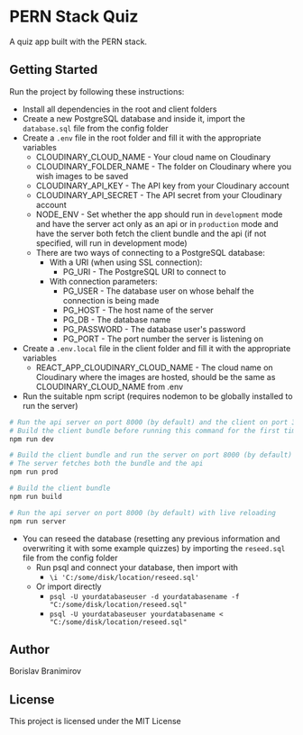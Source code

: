 # PERN Stack Quiz

A quiz app built with the PERN stack.

## Getting Started

Run the project by following these instructions:

- Install all dependencies in the root and client folders
- Create a new PostgreSQL database and inside it, import the `database.sql` file from the config folder
- Create a `.env` file in the root folder and fill it with the appropriate variables
  - CLOUDINARY_CLOUD_NAME - Your cloud name on Cloudinary
  - CLOUDINARY_FOLDER_NAME - The folder on Cloudinary where you wish images to be saved
  - CLOUDINARY_API_KEY - The API key from your Cloudinary account
  - CLOUDINARY_API_SECRET - The API secret from your Cloudinary account
  - NODE_ENV - Set whether the app should run in `development` mode and have the server act only as an api or in `production` mode and have the server both fetch the client bundle and the api (if not specified, will run in development mode)
  - There are two ways of connecting to a PostgreSQL database:
    - With a URI (when using SSL connection):
      - PG_URI - The PostgreSQL URI to connect to
    - With connection parameters:
      - PG_USER - The database user on whose behalf the connection is being made
      - PG_HOST - The host name of the server
      - PG_DB - The database name
      - PG_PASSWORD - The database user's password
      - PG_PORT - The port number the server is listening on
- Create a `.env.local` file in the client folder and fill it with the appropriate variables
  - REACT_APP_CLOUDINARY_CLOUD_NAME - The cloud name on Cloudinary where the images are hosted, should be the same as CLOUDINARY_CLOUD_NAME from .env
- Run the suitable npm script (requires nodemon to be globally installed to run the server)

```sh
# Run the api server on port 8000 (by default) and the client on port 3000 (by default)
# Build the client bundle before running this command for the first time
npm run dev

# Build the client bundle and run the server on port 8000 (by default)
# The server fetches both the bundle and the api
npm run prod

# Build the client bundle
npm run build

# Run the api server on port 8000 (by default) with live reloading
npm run server

```

- You can reseed the database (resetting any previous information and overwriting it with some example quizzes) by importing the `reseed.sql` file from the config folder
  - Run psql and connect your database, then import with
    - `\i 'C:/some/disk/location/reseed.sql'`
  - Or import directly
    - `psql -U yourdatabaseuser -d yourdatabasename -f "C:/some/disk/location/reseed.sql"`
    - `psql -U yourdatabaseuser yourdatabasename < "C:/some/disk/location/reseed.sql"`

## Author

Borislav Branimirov

## License

This project is licensed under the MIT License
